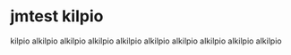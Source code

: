 # jmtest kilpio

kilpio alkilpio
alkilpio
alkilpio
alkilpio
alkilpio
alkilpio
alkilpio
alkilpio
alkilpio